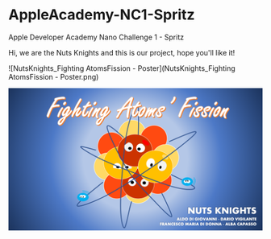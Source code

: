 # AppleAcademy-NC1-Spritz
Apple Developer Academy Nano Challenge 1 - Spritz 

Hi, we are the Nuts Knights and this is our project, hope you'll like it!


![NutsKnights_Fighting AtomsFission - Poster](NutsKnights_Fighting AtomsFission - Poster.png)

![test.png](test.png)
